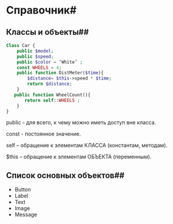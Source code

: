 # Справочник# 

## Классы и объекты##



```php
Class Car {
    public $model;
    public $speed; 
    public $color = ‘White’ ; 
    const WHEELS = 4;
    public function DistMeter($time){
        $distance= $this->speed * $time;
        return $distance;
    }
   public function WheelCount(){
       return self::WHEELS ;
    }
}
```

public - для всего, к чему можно иметь доступ вне класса. 

const - постоянное значение.

self – обращение к элементам КЛАССА (константам, методам).

$this – обращение к элементам ОБЪЕКТА (переменным).

## Список основных объектов##

* Button
* Label
* Text
* Image
* Message

